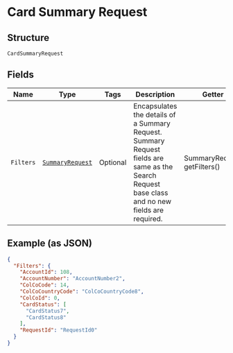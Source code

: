 
# Card Summary Request

## Structure

`CardSummaryRequest`

## Fields

| Name | Type | Tags | Description | Getter | Setter |
|  --- | --- | --- | --- | --- | --- |
| `Filters` | [`SummaryRequest`](../../doc/models/summary-request.md) | Optional | Encapsulates the details of a Summary Request.<br>Summary Request fields are same as the Search Request base class and no new fields are required. | SummaryRequest getFilters() | setFilters(SummaryRequest filters) |

## Example (as JSON)

```json
{
  "Filters": {
    "AccountId": 108,
    "AccountNumber": "AccountNumber2",
    "ColCoCode": 14,
    "ColCoCountryCode": "ColCoCountryCode8",
    "ColCoId": 0,
    "CardStatus": [
      "CardStatus7",
      "CardStatus8"
    ],
    "RequestId": "RequestId0"
  }
}
```

